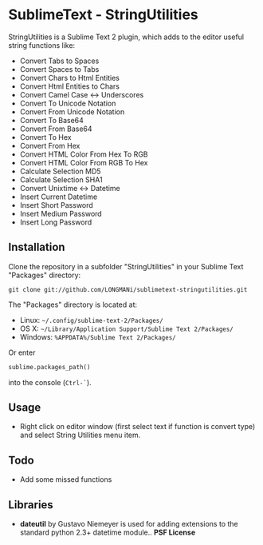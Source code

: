 SublimeText - StringUtilities
===============
StringUtilities is a Sublime Text 2 plugin, which adds to the editor useful string functions like:

* Convert Tabs to Spaces
* Convert Spaces to Tabs
* Convert Chars to Html Entities
* Convert Html Entities to Chars
* Convert Camel Case <-> Underscores
* Convert To Unicode Notation
* Convert From Unicode Notation
* Convert To Base64
* Convert From Base64
* Convert To Hex
* Convert From Hex
* Convert HTML Color From Hex To RGB
* Convert HTML Color From RGB To Hex
* Calculate Selection MD5
* Calculate Selection SHA1
* Convert Unixtime <-> Datetime
* Insert Current Datetime
* Insert Short Password
* Insert Medium Password
* Insert Long Password


Installation
------------------

Clone the repository in a subfolder "StringUtilities" in your Sublime Text "Packages" directory:

    git clone git://github.com/LONGMANi/sublimetext-stringutilities.git


The "Packages" directory is located at:

* Linux: `~/.config/sublime-text-2/Packages/`
* OS X: `~/Library/Application Support/Sublime Text 2/Packages/`
* Windows: `%APPDATA%/Sublime Text 2/Packages/`

Or enter
```python
sublime.packages_path()
```
into the console (`` Ctrl-` ``).

Usage
------------------

* Right click on editor window (first select text if function is convert type) and select String Utilities menu item.

Todo
------------------

 * Add some missed functions


## Libraries ##

- **dateutil** by Gustavo Niemeyer is used for adding extensions to the standard python 2.3+ datetime module.. **PSF License**
